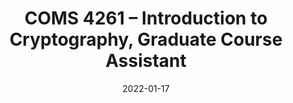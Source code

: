 ---
title: "COMS 4261 – Introduction to Cryptography, Graduate Course Assistant"
collection: teaching
type: "Graudate Course Assistant"
#permalink: /teaching/2022SpringCOMS4261
venue: "Columbia University, Computer Science Department"
date: 2022-01-17
location: "New York, USA"
instructor: Prof. Tal Malkin
term: Spring 2022
---